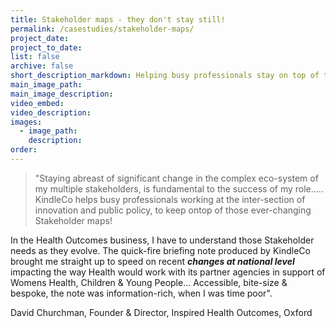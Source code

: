 ```yaml
---
title: Stakeholder maps - they don't stay still!
permalink: /casestudies/stakeholder-maps/
project_date:
project_to_date:
list: false
archive: false
short_description_markdown: Helping busy professionals stay on top of the big picture
main_image_path:
main_image_description:
video_embed:
video_description:
images:
  - image_path:
    description:
order:
---
```

> "Staying abreast of significant change in the complex eco-system of my multiple stakeholders, is fundamental to the success of my role….. KindleCo helps busy professionals working at the inter-section of innovation and public policy, to keep ontop of those ever-changing Stakeholder maps!

In the Health Outcomes business, I have to understand those Stakeholder needs as they evolve. The quick-fire briefing note produced by KindleCo brought me straight up to speed on recent ***changes at national level*** impacting the way Health would work with its partner agencies in support of Womens Health, Children & Young People… Accessible, bite-size & bespoke, the note was information-rich, when I was time poor".

David Churchman, Founder & Director, Inspired Health Outcomes, Oxford